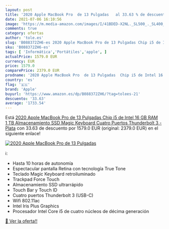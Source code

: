 ```yaml
---
layout: post
title: '2020 Apple MacBook Pro  de 13 Pulgadas   al 33.63 % de descuento'
date: 2021-07-06 16:10:56
image: 'https://m.media-amazon.com/images/I/41BDED-X2NL._SL500_._SL400_.jpg'
comments: true
category: ofertas
author: 'tole.es'
slug: 'B088372ZH6-es 2020 Apple MacBook Pro de 13 Pulgadas Chip i5 de Intel 16...'
sku: 'B088372ZH6-es'
tags: [ 'Informática','Portátiles','apple', ]
actualPrice: 1579.0 EUR
currency: EUR
price: 1579.0
comparePrice: 2379.0 EUR
prodname: '2020 Apple MacBook Pro  de 13 Pulgadas  Chip i5 de Intel 16 GB RAM  1 TB Almacenamiento SSD  Magic Keyboard  Cuatro Puertos Thunderbolt 3  - Plata'
country: 'es'
flag: '🇪🇸'
brand: 'Apple'
buyurl: 'https://www.amazon.es/dp/B088372ZH6/?tag=tolees-21'
descuento: '33.63'
average: '1733.54'
---
```


Está [2020 Apple MacBook Pro  de 13 Pulgadas  Chip i5 de Intel 16 GB RAM  1 TB Almacenamiento SSD  Magic Keyboard  Cuatro Puertos Thunderbolt 3  - Plata](https://www.amazon.es/dp/B088372ZH6/?tag=tolees-21) con 33.63 de descuento por 1579.0 EUR (original: 2379.0 EUR) en el siguiente enlace!

[![2020 Apple MacBook Pro  de 13 Pulgadas  ](https://m.media-amazon.com/images/I/41BDED-X2NL._SL500_._SL400_.jpg)](https://www.amazon.es/dp/B088372ZH6/?tag=tolees-21)

ℹ️:

- Hasta 10 horas de autonomía
- Espectacular pantalla Retina con tecnología True Tone
- Teclado Magic Keyboard retroiluminado
- Trackpad Force Touch
- Almacenamiento SSD ultrarrápido
- Touch Bar y Touch ID
- Cuatro puertos Thunderbolt 3 (USB-C)
- Wifi 802.11ac
- Intel Iris Plus Graphics
- Procesador Intel Core i5 de cuatro núcleos de décima generación

[🛒 Ver la oferta!!](https://www.amazon.es/dp/B088372ZH6/?tag=tolees-21)
